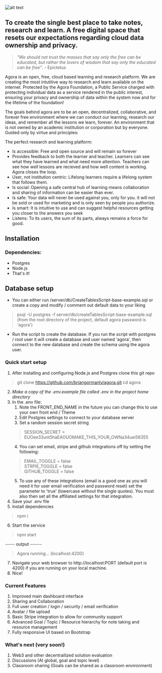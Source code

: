 ![alt text](https://github.com/briangormanly/agora/blob/main/client/agora/public/assets/img/logos/agora-logo-bwn-1200.png?raw=true)
## To create the single best place to take notes, research and learn. A free digital space that resets our expectations regarding cloud data ownership and privacy.

> *"We should not trust the masses that say only the free can be educated, but rather the lovers of wisdom that say only the educated can be free"*. - Epictetus

Agora is an open, free, cloud based learning and research platform. We are creating the most intutitive way to research and learn available on the internet. Protected by the Agora Foundation, a Public Service charged with protecting individual data as a service rendered in the public interest, ensuring your privacy and ownership of data within the system now and for the lifetime of the foundation!

The goals behind agora are to be an open, decentralized, collaborative, and forever free environment where we can conduct our learning, research our ideas, and remember all the lessons we learn, forever. An environment that is not owned by an academic institution or corporation but by everyone. Guided only by virtue and principles:  

The perfect research and learning platform:
- Is accessible: Free and open source and will remain so forever
- Provides feedback to both the learner and teacher. Learners can see what they have learned and what need more attention.  Teachers can see how well lessons are recieved and how well content is working. Agora closes the loop.
- User, not institution centric: Lifelong learners require a lifelong system that follows them.
- Is social: Opening a safe central hub of learning means collaboration and sharing of
information can be easier than ever.
- Is safe: Your data will never be used against you, only for you. it will not be sold or used
for marketing and is only seen by people you authorize.
- Is smart: It is intuitive to use and can suggest helpful resources getting you closer to the
answers you seek
- Listens: To its users, the sum of its parts, always remains a force for good.

## Installation  

### Dependencies:
 * Postgres 
 * Node.js
 * That's it!

## Database setup
* You can either run /server/db/CreateTablesScript-base-example.sql or create a copy and modify / comment out default data to your liking
>  psql -U postgres -f server/db/createTablesScript-base-example.sql (from the root directory of the project, default agora password is 'agora')
* Run the script to create the database.  If you run the script with postgres / root user it will create a database and user named 'agora', then connect to the new database and create the schema using the agora user.

### Quick start setup
1. After installing and configuring Node.js and Postgres clone this git repo
> git clone https://github.com/briangormanly/agora.git
> cd agora
2. *Make a copy of the .env.example file called .env in the project home directory* 
3. In the .env file: 
    1. Note the FRONT_END_NAME in the future you can change this to use your own front end / Theme 
    2. Edit Postgres settings to connect to your database server
    3. Set a random session secret string 
    > SESSION_SECRET = EUOee33unt5haEAOUOMAKE_THIS_YOUR_OWNa34uei58355
    4. You can set email, stripe and github integrations off by setting the following:
    > EMAIL_TOGGLE = false  
    > STRPIE_TOGGLE = false  
    > GITHUB_TOGGLE = false  
    5. To use any of these integrations (email is a good one as you will need it for user email verification and password reset) set the parameter to 'true' (lowercase without the single quotes). You must also then set all the affiliated settings for that integration.
4. Save your .env file
5. Install dependencies 
> npm i
6. Start the service
> npm start

----- output ------
>
> Agora running... {localhost:4200}
7. Navigate your web browser to http://localhost:PORT (default port is 4200) if you are running on your local machine.
8. Nice!


### Current Features
1. Improved main dashboard interface
2. Sharing and Collaboration
3. Full user creation / login / security / email verification
4. Avatar / file upload
5. Basic Stripe integration to allow for community support
6. Advanced Goal / Topic / Resource hierarchy for note taking and resource management 
7. Fully responsive UI based on Bootstrap


### What's next (very soon!)
1. Web3 and other decentrailized solution evaluation
2. Discussions (At global, goal and topic level)
3. Classroom sharing (Goals can be shared as a classroom environment)
